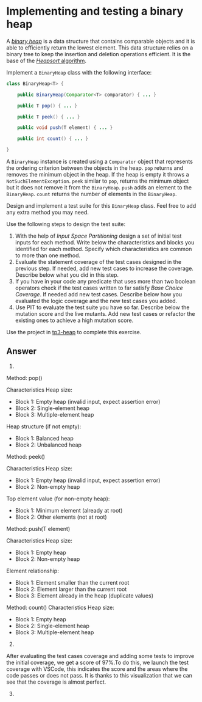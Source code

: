 # Implementing and testing a binary heap

A [*binary heap*](https://en.wikipedia.org/wiki/Binary_heap) is a data structure that contains comparable objects and it is able to efficiently return the lowest element.
This data structure relies on a binary tree to keep the insertion and deletion operations efficient. It is the base of the [*Heapsort* algorithm](https://en.wikipedia.org/wiki/Heapsort).

Implement a `BinaryHeap` class with the following interface:

```java
class BinaryHeap<T> {

    public BinaryHeap(Comparator<T> comparator) { ... }

    public T pop() { ... }

    public T peek() { ... }

    public void push(T element) { ... }

    public int count() { ... }

}
```

A `BinaryHeap` instance is created using a `Comparator` object that represents the ordering criterion between the objects in the heap.
`pop` returns and removes the minimum object in the heap. If the heap is empty it throws a `NotSuchElementException`.
`peek` similar to `pop`, returns the minimum object but it does not remove it from the `BinaryHeap`.
`push` adds an element to the `BinaryHeap`.
`count` returns the number of elements in the `BinaryHeap`.

Design and implement a test suite for this `BinaryHeap` class.
Feel free to add any extra method you may need.

Use the following steps to design the test suite:

1. With the help of *Input Space Partitioning* design a set of initial test inputs for each method. Write below the characteristics and blocks you identified for each method. Specify which characteristics are common to more than one method.
2. Evaluate the statement coverage of the test cases designed in the previous step. If needed, add new test cases to increase the coverage. Describe below what you did in this step.
3. If you have in your code any predicate that uses more than two boolean operators check if the test cases written to far satisfy *Base Choice Coverage*. If needed add new test cases. Describe below how you evaluated the logic coverage and the new test cases you added.
4. Use PIT to evaluate the test suite you have so far. Describe below the mutation score and the live mutants. Add new test cases or refactor the existing ones to achieve a high mutation score.

Use the project in [tp3-heap](../code/tp3-heap) to complete this exercise.

## Answer

1. 
Method: pop()

Characteristics
Heap size:
- Block 1: Empty heap (invalid input, expect assertion error)
- Block 2: Single-element heap
- Block 3: Multiple-element heap

Heap structure (if not empty):
- Block 1: Balanced heap
- Block 2: Unbalanced heap

Method: peek()

Characteristics
Heap size:
- Block 1: Empty heap (invalid input, expect assertion error)
- Block 2: Non-empty heap

Top element value (for non-empty heap):
- Block 1: Minimum element (already at root)
- Block 2: Other elements (not at root)

Method: push(T element)

Characteristics
Heap size:
- Block 1: Empty heap
- Block 2: Non-empty heap

Element relationship:
- Block 1: Element smaller than the current root
- Block 2: Element larger than the current root
- Block 3: Element already in the heap (duplicate values)

Method: count()
Characteristics
Heap size:
- Block 1: Empty heap
- Block 2: Single-element heap
- Block 3: Multiple-element heap

2. 
After evaluating the test cases coverage and adding some tests to improve the initial coverage, we get a score of 97%.To do this, we launch the test coverage with VSCode, this indicates the score and the areas where the code passes or does not pass. It is thanks to this visualization that we can see that the coverage is almost perfect.

3. 